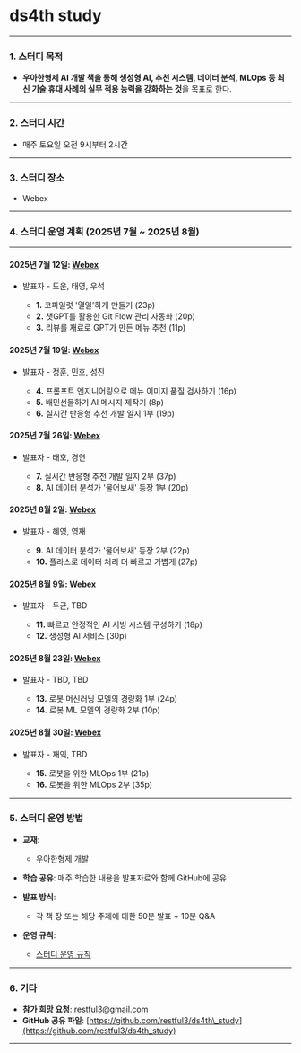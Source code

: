 # **ds4th study**

---

### **1. 스터디 목적**

* **우아한형제 AI 개발 책을 통해 생성형 AI, 추천 시스템, 데이터 분석, MLOps 등 최신 기술 휴대 사례의 실무 적용 능력을 강화하는 것**을 목표로 한다.

---

### **2. 스터디 시간**

* 매주 토요일 오전 9시부터 2시간

---

### **3. 스터디 장소**

* Webex

---

### **4. 스터디 운영 계획 (2025년 7월 \~ 2025년 8월)**

---

#### **2025년 7월 12일**: [Webex](https://lgehq.webex.com/lgehq-en/j.php?MTID=mcc5c6bcbab54df1068b5bcf989d9bf8c)

* 발표자 - 도운, 태영, 우석

  * **1.** 코파일럿 '열일'하게 만들기 (23p)
  * **2.** 챗GPT를 활용한 Git Flow 관리 자동화 (20p)
  * **3.** 리뷰를 재료로 GPT가 만든 메뉴 추천 (11p)

#### **2025년 7월 19일**: [Webex](https://lgehq.webex.com/lgehq-en/j.php?MTID=m6a7d825ed7ea81c2529ef9c97a40e520)

* 발표자 - 정훈, 민호, 성진

  * **4.** 프롬프트 엔지니어링으로 메뉴 이미지 품질 검사하기 (16p)
  * **5.** 배민선물하기 AI 메시지 제작기 (8p)
  * **6.** 실시간 반응형 추천 개발 일지 1부 (19p)

#### **2025년 7월 26일**: [Webex](https://lgehq.webex.com/lgehq-en/j.php?MTID=m96b30ae920f54cf98cad46a72fb953b4)

* 발표자 - 태호, 경연

  * **7.** 실시간 반응형 추천 개발 일지 2부 (37p)
  * **8.** AI 데이터 분석가 '물어보새' 등장 1부 (20p)

#### **2025년 8월 2일**: [Webex](https://lgehq.webex.com/lgehq-en/j.php?MTID=m14e6df7c9cca9fc49ed0f0550a03706d)

* 발표자 - 혜영, 영재

  * **9.** AI 데이터 분석가 '물어보새' 등장 2부 (22p)
  * **10.** 플라스로 데이터 처리 더 빠르고 가볍게 (27p)

#### **2025년 8월 9일**: [Webex](https://lgehq.webex.com/lgehq-en/j.php?MTID=md08bba3e4e99c60e3a3a67138d68abd5)

* 발표자 - 두균, TBD

  * **11.** 빠르고 안정적인 AI 서빙 시스템 구성하기 (18p)
  * **12.** 생성형 AI 서비스 (30p)

#### **2025년 8월 23일**: [Webex](https://lgehq.webex.com/lgehq-en/j.php?MTID=m1310965289450c223b50a2ae842abbdf)

* 발표자 - TBD, TBD

  * **13.** 로봇 머신러닝 모델의 경량화 1부 (24p)
  * **14.** 로봇 ML 모델의 경량화 2부 (10p)

#### **2025년 8월 30일**: [Webex](https://lgehq.webex.com/lgehq-en/j.php?MTID=m887dfc637270d7a4b653b62fdbdc8b85)

* 발표자 - 재익, TBD

  * **15.** 로봇을 위한 MLOps 1부 (21p)
  * **16.** 로봇을 위한 MLOps 2부 (35p)

---

### **5. 스터디 운영 방법**

* **교재**:

  * 우아한형제 개발
* **학습 공유**: 매주 학습한 내용을 발표자료와 함께 GitHub에 공유
* **발표 방식**:

  * 각 책 장 또는 해당 주제에 대한 50분 발표 + 10분 Q\&A
* **운영 규칙**:

  * [스터디 운영 규칙](https://github.com/restful3/ds4th_study/blob/main/source/%EC%8A%A4%ED%84%B0%EB%94%94_%EC%9A%B4%EC%98%81_%EA%B7%9C%EC%B9%99_v01.pdf)

---

### **6. 기타**

* **참가 희망 요청**: [restful3@gmail.com](mailto:restful3@gmail.com)
* **GitHub 공유 파일**: [https://github.com/restful3/ds4th\_study](https://github.com/restful3/ds4th_study)

---
